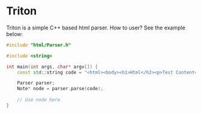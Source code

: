 # Triton #  

Triton is a simple C++ based html parser. How to user? See the example below:

```cpp
#include "html/Parser.h"

#include <string>

int main(int args, char* argv[]) {
    const std::string code = "<html><body><h1>Html</h2><p>Test Content</p></body></hml>"

    Parser parser;
    Note* node = parser.parse(code);
    
    // Use node here
}
```
